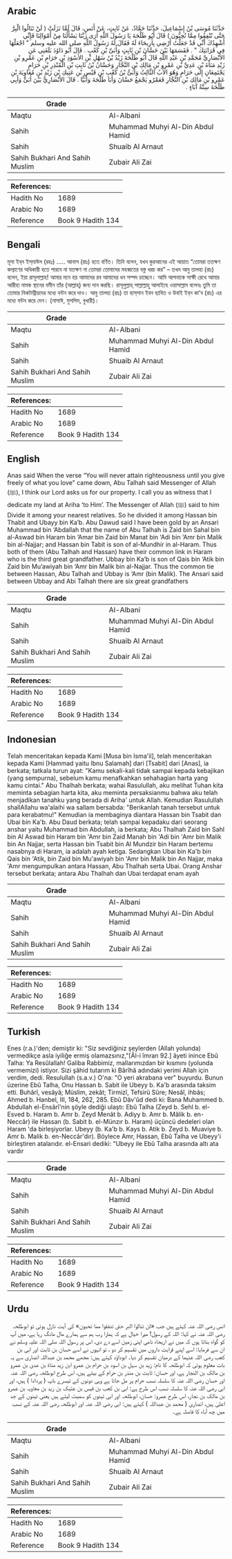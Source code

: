 ## Arabic


<div dir="rtl" lang="ar" style={{fontSize:'larger',backgroundColor:'#f8f9fa',padding:20}}>
حَدَّثَنَا مُوسَى بْنُ إِسْمَاعِيلَ، حَدَّثَنَا حَمَّادٌ، عَنْ ثَابِتٍ، عَنْ أَنَسٍ، قَالَ لَمَّا نَزَلَتْ ‏(‏ لَنْ تَنَالُوا الْبِرَّ حَتَّى تُنْفِقُوا مِمَّا تُحِبُّونَ ‏)‏ قَالَ أَبُو طَلْحَةَ يَا رَسُولَ اللَّهِ أَرَى رَبَّنَا يَسْأَلُنَا مِنْ أَمْوَالِنَا فَإِنِّي أُشْهِدُكَ أَنِّي قَدْ جَعَلْتُ أَرْضِي بِأَرِيحَاءَ لَهُ فَقَالَ لَهُ رَسُولُ اللَّهِ صلى الله عليه وسلم ‏"‏ اجْعَلْهَا فِي قَرَابَتِكَ ‏"‏ ‏.‏ فَقَسَمَهَا بَيْنَ حَسَّانَ بْنِ ثَابِتٍ وَأُبَىِّ بْنِ كَعْبٍ ‏.‏ قَالَ أَبُو دَاوُدَ بَلَغَنِي عَنِ الأَنْصَارِيِّ مُحَمَّدِ بْنِ عَبْدِ اللَّهِ قَالَ أَبُو طَلْحَةَ زَيْدُ بْنُ سَهْلِ بْنِ الأَسْوَدِ بْنِ حَرَامِ بْنِ عَمْرِو بْنِ زَيْدِ مَنَاةَ بْنِ عَدِيِّ بْنِ عَمْرِو بْنِ مَالِكِ بْنِ النَّجَّارِ وَحَسَّانُ بْنُ ثَابِتِ بْنِ الْمُنْذِرِ بْنِ حَرَامٍ يَجْتَمِعَانِ إِلَى حَرَامٍ وَهُوَ الأَبُ الثَّالِثُ وَأُبَىُّ بْنُ كَعْبِ بْنِ قَيْسِ بْنِ عَتِيكِ بْنِ زَيْدِ بْنِ مُعَاوِيَةَ بْنِ عَمْرِو بْنِ مَالِكِ بْنِ النَّجَّارِ فَعَمْرٌو يَجْمَعُ حَسَّانَ وَأَبَا طَلْحَةَ وَأُبَيًّا ‏.‏ قَالَ الأَنْصَارِيُّ بَيْنَ أُبَىٍّ وَأَبِي طَلْحَةَ سِتَّةُ آبَاءٍ ‏.‏
</div>
<div style={{backgroundColor:'#f8f9fa',padding:20, marginBottom: 10}}><table> <thead> <tr> <th>Grade</th> <th></th> </tr> </thead> <tbody> <tr><td>Maqtu</td><td>Al-Albani</td></tr><tr><td>Sahih</td><td>Muhammad Muhyi Al-Din Abdul Hamid</td></tr><tr><td>Sahih</td><td>Shuaib Al Arnaut</td></tr><tr><td>Sahih Bukhari And Sahih Muslim</td><td>Zubair Ali Zai</td></tr></tbody></table><table> <thead> <tr> <th>References:</th> <th></th> </tr> </thead> <tbody><tr><td>Hadith No</td><td>1689</td></tr><tr><td>Arabic No</td><td>1689</td></tr><tr><td>Reference</td><td>Book 9 Hadith 134</td></tr></tbody></table></div>

## Bengali


<div dir="ltr" lang="bn" style={{fontSize:'larger',backgroundColor:'#f8f9fa',padding:20}}>
মূসা ইব্‌ন ইস্‌মাঈল (রহঃ) ..... আনাস (রাঃ) হতে বর্ণিত। তিনি বলেন, যখন কুরআনের এই আয়াত “তোমরা ততক্ষণ কল্যাণের অধিকারী হতে পারবে না যতক্ষণ না তোমরা তোমাদের মহব্বতের বস্তু খরচ কর” – তখন আবু তালহা (রাঃ) বলেন, ইয়া রাসূলাল্লাহ! আমার মনে হয় আমাদের রব আমাদের ধন সম্পদ চাচ্ছেন। আমি আপনাকে সাক্ষী রেখে আমার আরীহা নামক স্থানের যমীন তাঁর (আল্লাহ্‌) জন্য দান করছি। রাসূলুল্লাহ্‌ সাল্লাল্লাহু আলাইহে ওয়াসাল্লাম বলেনঃ তুমি তা তোমার নিকটাত্নীয়দের মধ্যে বন্টন করে দাও। আবু তালহা (রাঃ) তা হাস্‌সান ইবন ছাবিত ও উবাই ইব্‌ন কা’ব (রাঃ) এর মধ্যে বন্টন করে দেন। (নাসাঈ, মুসলিম, বুখারী)।
</div>
<div style={{backgroundColor:'#f8f9fa',padding:20, marginBottom: 10}}><table> <thead> <tr> <th>Grade</th> <th></th> </tr> </thead> <tbody> <tr><td>Maqtu</td><td>Al-Albani</td></tr><tr><td>Sahih</td><td>Muhammad Muhyi Al-Din Abdul Hamid</td></tr><tr><td>Sahih</td><td>Shuaib Al Arnaut</td></tr><tr><td>Sahih Bukhari And Sahih Muslim</td><td>Zubair Ali Zai</td></tr></tbody></table><table> <thead> <tr> <th>References:</th> <th></th> </tr> </thead> <tbody><tr><td>Hadith No</td><td>1689</td></tr><tr><td>Arabic No</td><td>1689</td></tr><tr><td>Reference</td><td>Book 9 Hadith 134</td></tr></tbody></table></div>

## English


<div dir="ltr" lang="en" style={{fontSize:'larger',backgroundColor:'#f8f9fa',padding:20}}>
Anas said When the verse “You will never attain righteousness until you give freely of what you love" came down, Abu Talhah said Messenger of Allah (ﷺ), I think our Lord asks us for our property. I call you as witness that I dedicate my land at Ariha ‘to Him’. The Messenger of Allah (ﷺ) said to him Divide it among your nearest relatives. So he divided it among Hassan bin Thabit and Ubayy bin Ka’b. Abu Dawud said I have been gold by an Ansari Muhammad bin ‘Abdallah that the name of Abu Talhah is Zaid bin Sahal bin al-Aswad bin Haram bin ‘Amar bin Zaid bin Manat bin ‘Adi bin ‘Amr bin Malik bin al-Najjar; and Hassan bin Tabit is son of al-Mundhir in al-Haram. Thus both of them (Abu Talhah and Hassan) have their common link in Haram who is the third great grandfather. Ubbay bin Ka’b is son of Qais bin ‘Atik bin Zaid bin Mu’awiyah bin ‘Amr bin Malik bin al-Najjar. Thus the common tie between Hassan, Abu Talhah and Ubbay is ‘Amr (bin Malik). The Ansari said between Ubbay and Abi Talhah there are six great grandfathers
</div>
<div style={{backgroundColor:'#f8f9fa',padding:20, marginBottom: 10}}><table> <thead> <tr> <th>Grade</th> <th></th> </tr> </thead> <tbody> <tr><td>Maqtu</td><td>Al-Albani</td></tr><tr><td>Sahih</td><td>Muhammad Muhyi Al-Din Abdul Hamid</td></tr><tr><td>Sahih</td><td>Shuaib Al Arnaut</td></tr><tr><td>Sahih Bukhari And Sahih Muslim</td><td>Zubair Ali Zai</td></tr></tbody></table><table> <thead> <tr> <th>References:</th> <th></th> </tr> </thead> <tbody><tr><td>Hadith No</td><td>1689</td></tr><tr><td>Arabic No</td><td>1689</td></tr><tr><td>Reference</td><td>Book 9 Hadith 134</td></tr></tbody></table></div>

## Indonesian


<div dir="ltr" lang="id" style={{fontSize:'larger',backgroundColor:'#f8f9fa',padding:20}}>
Telah menceritakan kepada Kami [Musa bin Isma'il], telah menceritakan kepada Kami [Hammad yaitu Ibnu Salamah] dari [Tsabit] dari [Anas], ia berkata; tatkala turun ayat: "Kamu sekali-kali tidak sampai kepada kebajikan (yang sempurna), sebelum kamu menafkahkan sehahagian harta yang kamu cintai." Abu Thalhah berkata; wahai Rasulullah, aku melihat Tuhan kita meminta sebagian harta kita, aku meminta persaksianmu bahwa aku telah menjadikan tanahku yang berada di Ariha' untuk Allah. Kemudian Rasulullah shallAllahu wa'alaihi wa sallam bersabda: "Berikanlah tanah tersebut untuk para kerabatmu!" Kemudian ia membaginya diantara Hassan bin Tsabit dan Ubai bin Ka'b. Abu Daud berkata; telah sampai kepadaku dari seorang anshar yaitu Muhammad bin Abdullah, ia berkata; Abu Thalhah Zaid bin Sahl bin Al Aswad bin Haram bin 'Amr bin Zaid Manah bin 'Adi bin 'Amr bin Malik bin An Najjar, serta Hassan bin Tsabit bin Al Mundzir bin Haram bertemu nasabnya di Haram, ia adalah ayah ketiga. Sedangkan Ubai bin Ka'b bin Qais bin 'Atik, bin Zaid bin Mu'awiyah bin 'Amr bin Malik bin An Najjar, maka 'Amr mengumpulkan antara Hassan, Abu Thalhah serta Ubai. Orang Anshar tersebut berkata; antara Abu Thalhah dan Ubai terdapat enam ayah
</div>
<div style={{backgroundColor:'#f8f9fa',padding:20, marginBottom: 10}}><table> <thead> <tr> <th>Grade</th> <th></th> </tr> </thead> <tbody> <tr><td>Maqtu</td><td>Al-Albani</td></tr><tr><td>Sahih</td><td>Muhammad Muhyi Al-Din Abdul Hamid</td></tr><tr><td>Sahih</td><td>Shuaib Al Arnaut</td></tr><tr><td>Sahih Bukhari And Sahih Muslim</td><td>Zubair Ali Zai</td></tr></tbody></table><table> <thead> <tr> <th>References:</th> <th></th> </tr> </thead> <tbody><tr><td>Hadith No</td><td>1689</td></tr><tr><td>Arabic No</td><td>1689</td></tr><tr><td>Reference</td><td>Book 9 Hadith 134</td></tr></tbody></table></div>

## Turkish


<div dir="ltr" lang="tr" style={{fontSize:'larger',backgroundColor:'#f8f9fa',padding:20}}>
Enes (r.a.)'den; demiştir ki: "Siz sevdiğiniz şeylerden (Allah yolunda) vermedikçe asla iyiliğe ermiş olamazsınız,"[Âl-i îmran 92.] âyeti inince Ebû Talha: Ya Resûlallah! Galiba Rabbimiz, mallarımızdan bir kısmını (yolunda vermemizi) istiyor. Sizi şâhid tutarım ki Bârîhâ adındaki yerimi Allah için verdim, dedi. Resulullah (s.a.v.) O'na: "O yeri akrabana ver" buyurdu. Bunun üzerine Ebû Talha, Onu Hassan b. Sabit ile Ubeyy b. Ka'b arasında taksim etti. Buhârî, vesâyâ; Müslim, zekât; Tirmizî, Tefsirü Sûre; Nesâî, ihbâs; Ahmed b. Hanbel, III, 184, 262, 285. Ebû Dâv'ûd dedi ki: Bana Muhammed b. Abdullah el-Ensârî'nin şöyle dediği ulaştı: Ebû Talha (Zeyd b. Sehl b. el-Esved b. Haram b. Amr b. Zeyd Menât b. Adiyy b. Amr b. Mâlik b. en-Neccâr) ile Hassan (b. Sabit b. el-Münzır b. Haram) üçüncü dedeleri olan Haram 'da birleşiyorlar. Ubeyy (b. Ka'b b. Kays b. Atik b. Zeyd b. Muaviye b. Amr b. Malik b. en-Neccâr'dır). Böylece Amr, Hassan, Ebû Talha ve Ubeyy'i birleştiren ataları­dır. el-Ensari dediki: "Ubeyy ile Ebû Talha arasında altı ata vardır
</div>
<div style={{backgroundColor:'#f8f9fa',padding:20, marginBottom: 10}}><table> <thead> <tr> <th>Grade</th> <th></th> </tr> </thead> <tbody> <tr><td>Maqtu</td><td>Al-Albani</td></tr><tr><td>Sahih</td><td>Muhammad Muhyi Al-Din Abdul Hamid</td></tr><tr><td>Sahih</td><td>Shuaib Al Arnaut</td></tr><tr><td>Sahih Bukhari And Sahih Muslim</td><td>Zubair Ali Zai</td></tr></tbody></table><table> <thead> <tr> <th>References:</th> <th></th> </tr> </thead> <tbody><tr><td>Hadith No</td><td>1689</td></tr><tr><td>Arabic No</td><td>1689</td></tr><tr><td>Reference</td><td>Book 9 Hadith 134</td></tr></tbody></table></div>

## Urdu


<div dir="rtl" lang="ur" style={{fontSize:'larger',backgroundColor:'#f8f9fa',padding:20}}>
انس رضی اللہ عنہ کہتے ہیں جب «لن تنالوا البر حتى تنفقوا مما تحبون» کی آیت نازل ہوئی تو ابوطلحہ رضی اللہ عنہ نے کہا: اللہ کے رسول! میرا خیال ہے کہ ہمارا رب ہم سے ہمارے مال مانگ رہا ہے، میں آپ کو گواہ بناتا ہوں کہ میں نے اریحاء نامی اپنی زمین اسے دے دی، اس پر رسول اللہ صلی اللہ علیہ وسلم نے ان سے فرمایا: اسے اپنے قرابت داروں میں تقسیم کر دو ، تو انہوں نے اسے حسان بن ثابت اور ابی بن کعب رضی اللہ عنہما کے درمیان تقسیم کر دیا۔ ابوداؤد کہتے ہیں: مجھے محمد بن عبداللہ انصاری سے یہ بات معلوم ہوئی کہ ابوطلحہ کا نام: زید بن سہل بن اسود بن حرام بن عمرو ابن زید مناۃ بن عدی بن عمرو بن مالک بن النجار ہے، اور حسان: ثابت بن منذر بن حرام کے بیٹے ہیں، اس طرح ابوطلحہ رضی اللہ عنہ اور حسان رضی اللہ عنہ کا سلسلہ نسب حرام پر مل جاتا ہے وہی دونوں کے تیسرے باپ ( پردادا ) ہیں، اور ابی رضی اللہ عنہ کا سلسلہ نسب اس طرح ہے: ابی بن کعب بن قیس بن عتیک بن زید بن معاویہ بن عمرو بن مالک بن نجار، اس طرح عمرو: حسان، ابوطلحہ اور ابی تینوں کو سمیٹ لیتے ہیں یعنی تینوں کے جد اعلیٰ ہیں، انصاری ( محمد بن عبداللہ ) کہتے ہیں: ابی رضی اللہ عنہ اور ابوطلحہ رضی اللہ عنہ کے نسب میں چھ آباء کا فاصلہ ہے۔
</div>
<div style={{backgroundColor:'#f8f9fa',padding:20, marginBottom: 10}}><table> <thead> <tr> <th>Grade</th> <th></th> </tr> </thead> <tbody> <tr><td>Maqtu</td><td>Al-Albani</td></tr><tr><td>Sahih</td><td>Muhammad Muhyi Al-Din Abdul Hamid</td></tr><tr><td>Sahih</td><td>Shuaib Al Arnaut</td></tr><tr><td>Sahih Bukhari And Sahih Muslim</td><td>Zubair Ali Zai</td></tr></tbody></table><table> <thead> <tr> <th>References:</th> <th></th> </tr> </thead> <tbody><tr><td>Hadith No</td><td>1689</td></tr><tr><td>Arabic No</td><td>1689</td></tr><tr><td>Reference</td><td>Book 9 Hadith 134</td></tr></tbody></table></div>